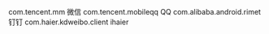 com.tencent.mm 微信
com.tencent.mobileqq  QQ
com.alibaba.android.rimet  钉钉
com.haier.kdweibo.client ihaier